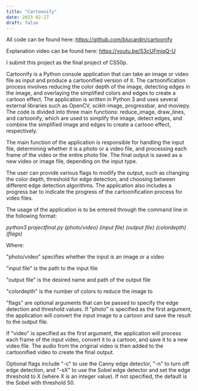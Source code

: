 ```yaml
---
title: "Cartoonify"
date: 2023-02-27
draft: false
---
```


All code can be found here: https://github.com/blucardin/cartoonify

Explanation video can be found here: https://youtu.be/S3cUFmjqQ-U

I submit this project as the final project of CS50p.

Cartoonify is a Python console application that can take an image or video file as input and produce a cartoonified version of it. The cartoonification process involves reducing the color depth of the image, detecting edges in the image, and overlaying the simplified colors and edges to create a cartoon effect.
The application is written in Python 3 and uses several external libraries such as OpenCV, scikit-image, progressbar, and moviepy. The code is divided into three main functions: reduce_image, draw_lines, and cartoonify, which are used to simplify the image, detect edges, and combine the simplified image and edges to create a cartoon effect, respectively.

The main function of the application is responsible for handling the input file, determining whether it is a photo or a video file, and processing each frame of the video or the entire photo file. The final output is saved as a new video or image file, depending on the input type.

The user can provide various flags to modify the output, such as changing the color depth, threshold for edge detection, and choosing between different edge detection algorithms. The application also includes a progress bar to indicate the progress of the cartoonification process for video files.

The usage of the application is to be entered through the command line in the following format:

*python3 projectfinal.py (photo/video) (input file) (output file) (colordepth) (flags)*

Where:

"photo/video" specifies whether the input is an image or a video

"input file" is the path to the input file

"output file" is the desired name and path of the output file

"colordepth" is the number of colors to reduce the image to

"flags" are optional arguments that can be passed to specify the edge detection and threshold values.
If "photo" is specified as the first argument, the application will convert the input image to a cartoon and save the result to the output file.

If "video" is specified as the first argument, the application will process each frame of the input video, convert it to a cartoon, and save it to a new video file. The audio from the original video is then added to the cartoonified video to create the final output.

Optional flags include "-c" to use the Canny edge detector, "-n" to turn off edge detection, and "-sX" to use the Sobel edge detector and set the edge threshold to X (where X is an integer value). If not specified, the default is the Sobel with threshold 50.


